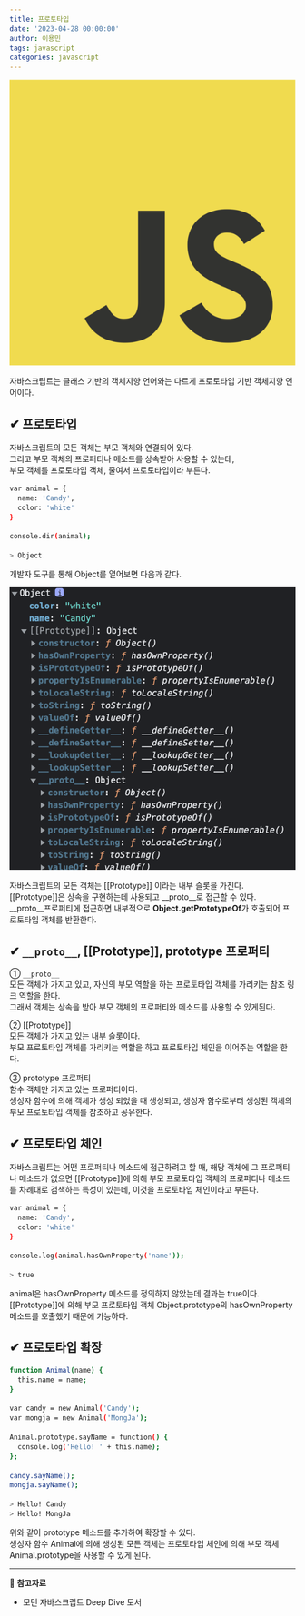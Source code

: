 ```yaml
---
title: 프로토타입
date: '2023-04-28 00:00:00'
author: 이용민
tags: javascript
categories: javascript
---
```


![javascript-logo.png](javascript-logo.png)

자바스크립트는 클래스 기반의 객체지향 언어와는 다르게 프로토타입 기반 객체지향 언어이다.  

## ✔ 프로토타입

자바스크립트의 모든 객체는 부모 객체와 연결되어 있다.  
그리고 부모 객체의 프로퍼티나 메소드를 상속받아 사용할 수 있는데,  
부모 객체를 프로토타입 객체, 줄여서 프로토타입이라 부른다.

```bash
var animal = {
  name: 'Candy',
  color: 'white'
}

console.dir(animal);

> Object

```

개발자 도구를 통해 Object를 열어보면 다음과 같다.

![javascript-prototype.png](prototype.png)

자바스크립트의 모든 객체는 [[Prototype]] 이라는 내부 슬롯을 가진다.  
[[Prototype]]은 상속을 구현하는데 사용되고 __proto__로 접근할 수 있다.  
__proto__프로퍼티에 접근하면 내부적으로 **Object.getPrototypeOf**가 호출되어 프로토타입 객체를 반환한다.

## ✔ `__proto__`, [[Prototype]], prototype 프로퍼티

① `__proto__`  
모든 객체가 가지고 있고, 자신의 부모 역할을 하는 프로토타입 객체를 가리키는 참조 링크 역할을 한다.  
그래서 객체는 상속을 받아 부모 객체의 프로퍼티와 메소드를 사용할 수 있게된다.

② [[Prototype]]  
모든 객체가 가지고 있는 내부 슬롯이다.  
부모 프로토타입 객체를 가리키는 역할을 하고 프로토타입 체인을 이어주는 역할을 한다.

③ prototype 프로퍼티  
함수 객체만 가지고 있는 프로퍼티이다.  
생성자 함수에 의해 객체가 생성 되었을 때 생성되고, 생성자 함수로부터 생성된 객체의 부모 프로토타입 객체를 참조하고 공유한다.

## ✔ 프로토타입 체인

자바스크립트는 어떤 프로퍼티나 메소드에 접근하려고 할 때, 해당 객체에 그 프로퍼티나 메소드가 없으면 [[Prototype]]에 의해 부모 프로토타입 객체의 프로퍼티나 메소드를 차례대로 검색하는 특성이 있는데, 이것을 프로토타입 체인이라고 부른다.

```bash
var animal = {
  name: 'Candy',
  color: 'white'
}

console.log(animal.hasOwnProperty('name'));

> true
```

animal은 hasOwnProperty 메소드를 정의하지 않았는데 결과는 true이다.  
[[Prototype]]에 의해 부모 프로토타입 객체 Object.prototype의 hasOwnProperty 메소드를 호출했기 때문에 가능하다.

## ✔ 프로토타입 확장

```bash
function Animal(name) {
  this.name = name;
}

var candy = new Animal('Candy');
var mongja = new Animal('MongJa');

Animal.prototype.sayName = function() {
  console.log('Hello! ' + this.name);
};

candy.sayName();
mongja.sayName();

> Hello! Candy
> Hello! MongJa
```

위와 같이 prototype 메소드를 추가하여 확장할 수 있다.  
생성자 함수 Animal에 의해 생성된 모든 객체는 프로토타입 체인에 의해 부모 객체 Animal.prototype을 사용할 수 있게 된다.

---

📂 **참고자료**

- 모던 자바스크립트 Deep Dive 도서
